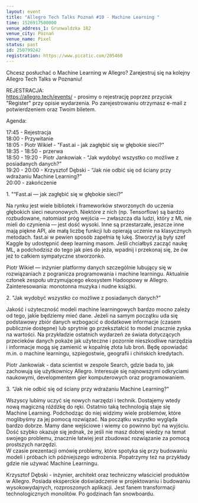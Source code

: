 ```yaml
---
layout: event
title: "Allegro Tech Talks Poznań #10 - Machine Learning "
time: 1526917500000
venue_address_1: Grunwaldzka 182
venue_city: Poznań
venue_name: Pixel 
status: past
id: 250799242
registration: https://www.picatic.com/205460
---
```


<p>Chcesz posłuchać o Machine Learning w Allegro? Zarejestruj się na kolejny Allegro Tech Talks w Poznaniu!</p>
<p>REJESTRACJA:
  <br/>
  <a href="https://allegro.tech/events/" class="linkified">https://allegro.tech/events/</a> - prosimy o rejestrację poprzez przycisk "Register" przy opisie wydarzenia. Po zarejestrowaniu otrzymasz e-mail z potwierdzeniem oraz Twoim biletem.</p>
<p>Agenda:</p>
<p>17:45 - Rejestracja
  <br/>18:00 - Przywitanie
  <br/>18:05 - Piotr Wikieł - "Fast.ai - jak zagłębić się w głębokie sieci?"
  <br/>18:35 - 18:50 - przerwa
  <br/>18:50 - 19:20 - Piotr Jankowiak - “Jak wydobyć wszystko co możliwe z posiadanych danych?”
  <br/>19:20 - 20:00 - Krzysztof Dębski - “Jak nie odbić się od ściany przy wdrażaniu Machine Learning?”
  <br/>20:00 - zakończenie</p>
<p>1. "“Fast.ai — jak zagłębić się w głębokie sieci?”</p>
<p>Na rynku jest wiele bibliotek i frameworków stworzonych do uczenia głębokich sieci neuronowych. Niektóre z nich (np. Tensorflow) są bardzo rozbudowane, natomiast próg wejścia — zwłaszcza dla ludzi, który z ML nie mieli do czynienia — jest dość wysoki.
  Inne są przestarzałe, jeszcze inne mają piękne API, ale małą liczbę funkcji lub opierają uczenie na klasycznych metodach. fast.ai w pewien sposób zapełnia tę lukę. Stworzył ją były szef Kaggle by udostępnić deep learning masom. Jeśli chciałbyś zacząć
  naukę ML, a podchodzisz do tego jak pies do jeża, wpadnij i przekonaj się, że ów jeż to całkiem sympatyczne stworzonko.</p>
<p>Piotr Wikieł — inżynier platformy danych szczególnie lubujący się w rozwiązaniach z pogranicza programowania i machine learningu. Aktualnie członek zespołu utrzymującego ekosystem Hadoopowy w Allegro. Zainteresowania: monotonna muzyka i nudne książki.</p>
<p>2. "Jak wydobyć wszystko co możliwe z posiadanych danych?”</p>
<p>Jakość i użyteczność modeli machine learningowych bardzo mocno zależy od tego, jakie będziemy mieć dane. Jeżeli na samym początku uda się podstawowy zbiór danych wzbogacić o dodatkowe informacje (czasem publicznie dostępne) lub sprytnie go przekształcić
  to model znacznie zyska na wartości. Na przykładzie ostatnich wydarzeń ze świata dotyczących przecieków danych pokaże jak użyteczne i pozornie nieszkodliwe narzędzia i informacje mogą się zamienić w kopalnię złota lub broń. Będę opowiadać m.in. o machine
  learningu, szpiegostwie, geografii i chińskich kredytach.</p>
<p>Piotr Jankowiak - data scientist w zespole Search, gdzie bada to, jak zachowują się użytkownicy Allegro. Interesuje się najnowszymi odkryciami naukowymi, developmentem gier komputerowych oraz programowaniem.</p>
<p>3. “Jak nie odbić się od ściany przy wdrażaniu Machine Learning?"</p>
<p>Wszyscy lubimy uczyć się nowych narzędzi i technik. Dostajemy wtedy nową magiczną różdżkę do ręki. Ostatnio taką technologią staje się Machine Learning. Podchodząc do niej widzimy wiele problemów, które moglibyśmy za jej pomocą rozwiązać. Na początku
  wszystko wygląda bardzo dobrze. Mamy dane wejściowe i wiemy co powinno być na wyjściu. Dość szybko okazuje się jednak, że jeśli nie masz dobrej wiedzy na temat swojego problemu, znacznie łatwiej jest zbudować rozwiązanie za pomocą prostszych narzędzi.
  <br/>W czasie prezentacji omówię problemy, które spotyka się przy budowaniu modeli i próbach ich późniejszego wdrożenia. Popatrzymy też na przykłady gdzie nie używać Machine Learningu.</p>
<p>Krzysztof Dębski - inżynier, architekt oraz techniczny właściciel produktów w Allegro. Posiada eksperckie doświadczenie w projektowaniu i budowaniu wysokowydajnych, rozproszonych aplikacji. Jest fanem transformacji technologicznych monolitów. Po godzinach
  fan snowboardu.</p>
